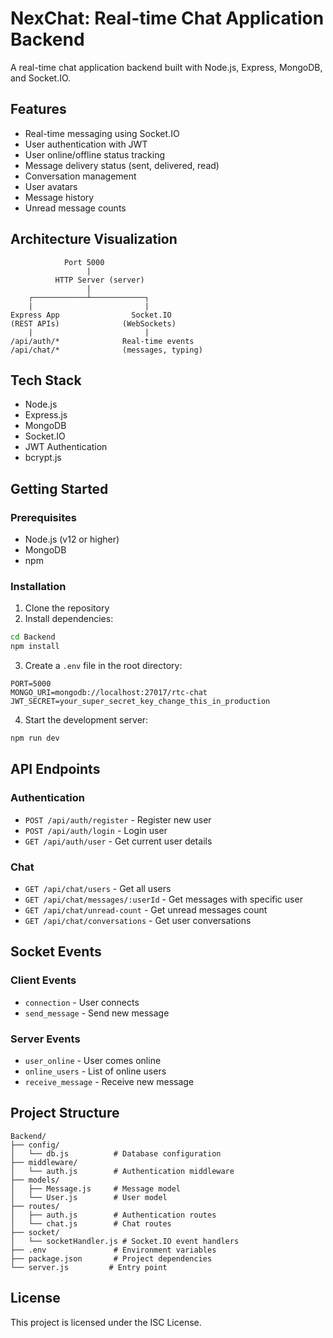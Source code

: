 # NexChat: Real-time Chat Application Backend

A real-time chat application backend built with Node.js, Express, MongoDB, and Socket.IO.

## Features

- Real-time messaging using Socket.IO
- User authentication with JWT
- User online/offline status tracking
- Message delivery status (sent, delivered, read)
- Conversation management
- User avatars
- Message history
- Unread message counts

## Architecture Visualization
                Port 5000
                     |
              HTTP Server (server)
                     |
        ┌────────────┴────────────┐
        |                         |
    Express App                Socket.IO
    (REST APIs)              (WebSockets)
        |                         |
    /api/auth/*              Real-time events
    /api/chat/*              (messages, typing)

## Tech Stack

- Node.js
- Express.js
- MongoDB
- Socket.IO
- JWT Authentication
- bcrypt.js

## Getting Started

### Prerequisites

- Node.js (v12 or higher)
- MongoDB
- npm

### Installation

1. Clone the repository
2. Install dependencies:
```sh
cd Backend
npm install
```

3. Create a `.env` file in the root directory:
```
PORT=5000
MONGO_URI=mongodb://localhost:27017/rtc-chat
JWT_SECRET=your_super_secret_key_change_this_in_production
```

4. Start the development server:
```sh
npm run dev
```

## API Endpoints

### Authentication
- `POST /api/auth/register` - Register new user
- `POST /api/auth/login` - Login user
- `GET /api/auth/user` - Get current user details

### Chat
- `GET /api/chat/users` - Get all users
- `GET /api/chat/messages/:userId` - Get messages with specific user
- `GET /api/chat/unread-count` - Get unread messages count
- `GET /api/chat/conversations` - Get user conversations

## Socket Events

### Client Events
- `connection` - User connects
- `send_message` - Send new message

### Server Events
- `user_online` - User comes online
- `online_users` - List of online users
- `receive_message` - Receive new message

## Project Structure

```
Backend/
├── config/
│   └── db.js          # Database configuration
├── middleware/
│   └── auth.js        # Authentication middleware
├── models/
│   ├── Message.js     # Message model
│   └── User.js        # User model
├── routes/
│   ├── auth.js        # Authentication routes
│   └── chat.js        # Chat routes
├── socket/
│   └── socketHandler.js # Socket.IO event handlers
├── .env               # Environment variables
├── package.json       # Project dependencies
└── server.js         # Entry point
```

## License

This project is licensed under the ISC License.

